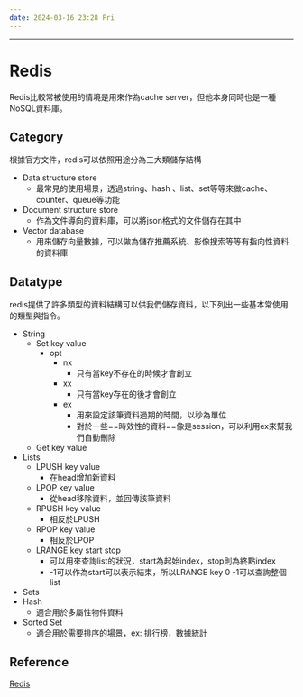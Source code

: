 ```yaml
---
date: 2024-03-16 23:28 Fri
---
```

---

# Redis

Redis比較常被使用的情境是用來作為cache server，但他本身同時也是一種NoSQL資料庫。
## Category

根據官方文件，redis可以依照用途分為三大類儲存結構
+ Data structure store
	+ 最常見的使用場景，透過string、hash 、list、set等等來做cache、counter、queue等功能
+ Document structure store
	+ 作為文件導向的資料庫，可以將json格式的文件儲存在其中
+ Vector database
	+ 用來儲存向量數據，可以做為儲存推薦系統、影像搜索等等有指向性資料的資料庫

## Datatype

redis提供了許多類型的資料結構可以供我們儲存資料，以下列出一些基本常使用的類型與指令。

+ String
	+ Set key value
		+ opt
			+ nx
				+ 只有當key不存在的時候才會創立
			+ xx
				+ 只有當key存在的後才會創立
			+ ex
				+ 用來設定該筆資料過期的時間，以秒為單位
				+ 對於一些==時效性的資料==像是session，可以利用ex來幫我們自動刪除
	+ Get key value
+ Lists
	+ LPUSH key value 
		+ 在head增加新資料
	+ LPOP key value
		+ 從head移除資料，並回傳該筆資料
	+ RPUSH key value
		+ 相反於LPUSH
	+ RPOP key value
		+ 相反於LPOP
	+ LRANGE key start stop
		+ 可以用來查詢list的狀況，start為起始index，stop則為終點index
		+ -1可以作為start可以表示結束，所以LRANGE key 0 -1可以查詢整個list
+ Sets
+ Hash
	+ 適合用於多屬性物件資料
+ Sorted Set
	+ 適合用於需要排序的場景，ex: 排行榜，數據統計

## Reference
[Redis](https://redis.io/)
